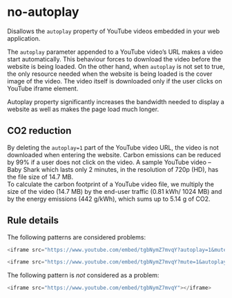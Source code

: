 # no-autoplay

Disallows the `autoplay` property of YouTube videos embedded in your web application.

The `autoplay` parameter appended to a YouTube video’s URL makes a video start automatically. This behaviour forces to download the video before the website is being loaded.
On the other hand, when `autoplay` is not set to true, the only resource needed when the website is being loaded is the cover image of the video. The video itself is downloaded only if the user clicks on YouTube iframe element.

Autoplay property significantly increases the bandwidth needed to display a website as well as makes the page load much longer.

## CO2 reduction

By deleting the `autoplay=1` part of the YouTube video URL, the video is not downloaded when entering the website. Carbon emissions can be reduced by 99% if a user does not click on the video.
A sample YouTube video – Baby Shark which lasts only 2 minutes, in the resolution of 720p (HD), has the file size of 14.7 MB.  
To calculate the carbon footprint of a YouTube video file, we multiply the size of the video (14.7 MB) by the end-user traffic (0.81 kWh/ 1024 MB) and by the energy emissions (442 g/kWh), which sums up to 5.14 g of CO2.

## Rule details

The following patterns are considered problems:
```js
<iframe src="https://www.youtube.com/embed/tgbNymZ7mvqY?autoplay=1&mute=1"></iframe>
```
```js
<iframe src="https://www.youtube.com/embed/tgbNymZ7mvqY?mute=1&autoplay=1"></iframe>
```

The following pattern is _not_ considered as a problem:
```js
<iframe src="https://www.youtube.com/embed/tgbNymZ7mvqY"></iframe>
```
